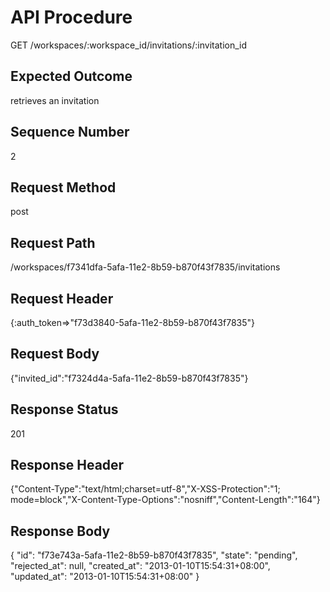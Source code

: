 # API Procedure
GET /workspaces/:workspace_id/invitations/:invitation_id
## Expected Outcome
retrieves an invitation
## Sequence Number
2
## Request Method
post
## Request Path
/workspaces/f7341dfa-5afa-11e2-8b59-b870f43f7835/invitations
## Request Header
{:auth_token=>"f73d3840-5afa-11e2-8b59-b870f43f7835"}
## Request Body
{"invited_id":"f7324d4a-5afa-11e2-8b59-b870f43f7835"}

## Response Status
201
## Response Header
{"Content-Type":"text/html;charset=utf-8","X-XSS-Protection":"1; mode=block","X-Content-Type-Options":"nosniff","Content-Length":"164"}

## Response Body
{
  "id": "f73e743a-5afa-11e2-8b59-b870f43f7835",
  "state": "pending",
  "rejected_at": null,
  "created_at": "2013-01-10T15:54:31+08:00",
  "updated_at": "2013-01-10T15:54:31+08:00"
}
